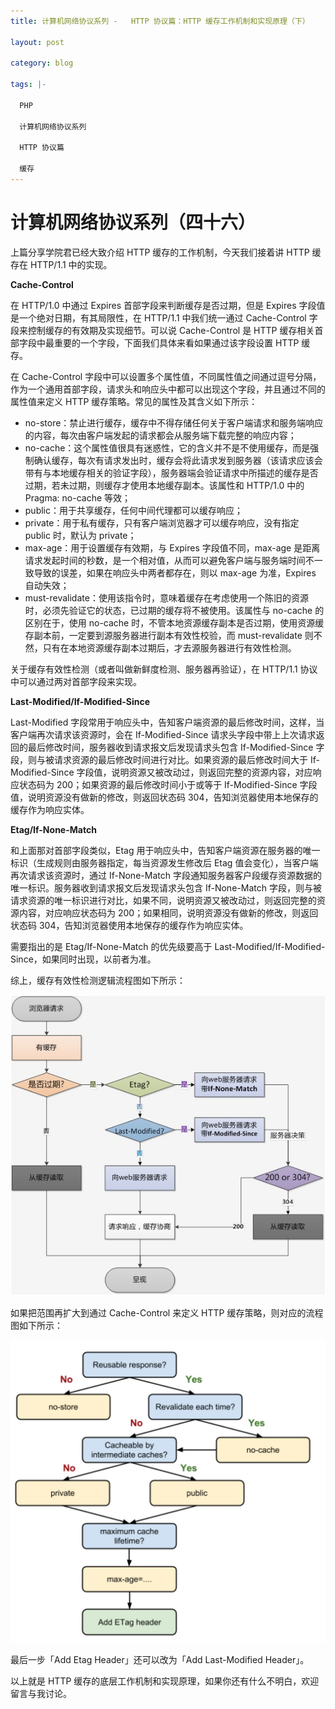 ```yaml
---
title: 计算机网络协议系列 -   HTTP 协议篇：HTTP 缓存工作机制和实现原理（下）

layout: post

category: blog

tags: |-

  PHP

  计算机网络协议系列
  
  HTTP 协议篇

  缓存
---
```




# 计算机网络协议系列（四十六）



上篇分享学院君已经大致介绍 HTTP 缓存的工作机制，今天我们接着讲 HTTP 缓存在 HTTP/1.1 中的实现。

**Cache-Control**

在 HTTP/1.0 中通过 Expires 首部字段来判断缓存是否过期，但是 Expires 字段值是一个绝对日期，有其局限性，在 HTTP/1.1 中我们统一通过 Cache-Control 字段来控制缓存的有效期及实现细节。可以说 Cache-Control 是 HTTP 缓存相关首部字段中最重要的一个字段，下面我们具体来看如果通过该字段设置 HTTP 缓存。

在 Cache-Control 字段中可以设置多个属性值，不同属性值之间通过逗号分隔，作为一个通用首部字段，请求头和响应头中都可以出现这个字段，并且通过不同的属性值来定义 HTTP 缓存策略。常见的属性及其含义如下所示：

- no-store：禁止进行缓存，缓存中不得存储任何关于客户端请求和服务端响应的内容，每次由客户端发起的请求都会从服务端下载完整的响应内容；
- no-cache：这个属性值很具有迷惑性，它的含义并不是不使用缓存，而是强制确认缓存，每次有请求发出时，缓存会将此请求发到服务器（该请求应该会带有与本地缓存相关的验证字段），服务器端会验证请求中所描述的缓存是否过期，若未过期，则缓存才使用本地缓存副本。该属性和 HTTP/1.0 中的 Pragma: no-cache 等效；
- public：用于共享缓存，任何中间代理都可以缓存响应；
- private：用于私有缓存，只有客户端浏览器才可以缓存响应，没有指定 public 时，默认为 private；
- max-age：用于设置缓存有效期，与 Expires 字段值不同，max-age 是距离请求发起时间的秒数，是一个相对值，从而可以避免客户端与服务端时间不一致导致的误差，如果在响应头中两者都存在，则以 max-age 为准，Expires 自动失效；
- must-revalidate：使用该指令时，意味着缓存在考虑使用一个陈旧的资源时，必须先验证它的状态，已过期的缓存将不被使用。该属性与 no-cache 的区别在于，使用 no-cache 时，不管本地资源缓存副本是否过期，使用资源缓存副本前，一定要到源服务器进行副本有效性校验，而 must-revalidate 则不然，只有在本地资源缓存副本过期后，才去源服务器进行有效性检测。

关于缓存有效性检测（或者叫做新鲜度检测、服务器再验证），在 HTTP/1.1 协议中可以通过两对首部字段来实现。

**Last-Modified/If-Modified-Since**

Last-Modified 字段常用于响应头中，告知客户端资源的最后修改时间，这样，当客户端再次请求该资源时，会在 If-Modified-Since 请求头字段中带上上次请求返回的最后修改时间，服务器收到请求报文后发现请求头包含 If-Modified-Since 字段，则与被请求资源的最后修改时间进行对比。如果资源的最后修改时间大于 If-Modified-Since 字段值，说明资源又被改动过，则返回完整的资源内容，对应响应状态码为 200；如果资源的最后修改时间小于或等于 If-Modified-Since 字段值，说明资源没有做新的修改，则返回状态码 304，告知浏览器使用本地保存的缓存作为响应实体。

**Etag/If-None-Match**

和上面那对首部字段类似，Etag 用于响应头中，告知客户端资源在服务器的唯一标识（生成规则由服务器指定，每当资源发生修改后 Etag 值会变化），当客户端再次请求该资源时，通过 If-None-Match 字段通知服务器客户段缓存资源数据的唯一标识。服务器收到请求报文后发现请求头包含 If-None-Match 字段，则与被请求资源的唯一标识进行对比，如果不同，说明资源又被改动过，则返回完整的资源内容，对应响应状态码为 200；如果相同，说明资源没有做新的修改，则返回状态码 304，告知浏览器使用本地保存的缓存作为响应实体。

需要指出的是 Etag/If-None-Match 的优先级要高于 Last-Modified/If-Modified-Since，如果同时出现，以前者为准。

综上，缓存有效性检测逻辑流程图如下所示：

![img](/assets/post/77085efdbfe9f8a7b2edf4a6a06d91b462e13cc1f36998ac690646c8490c3bca.png)

如果把范围再扩大到通过 Cache-Control 来定义 HTTP 缓存策略，则对应的流程图如下所示：

![img](/assets/post/03700c3a0356922654a2620ebab6d61bff535f5e75bde83bedf70f6f4501bba8.png)

最后一步「Add Etag Header」还可以改为「Add Last-Modified Header」。

以上就是 HTTP 缓存的底层工作机制和实现原理，如果你还有什么不明白，欢迎留言与我讨论。